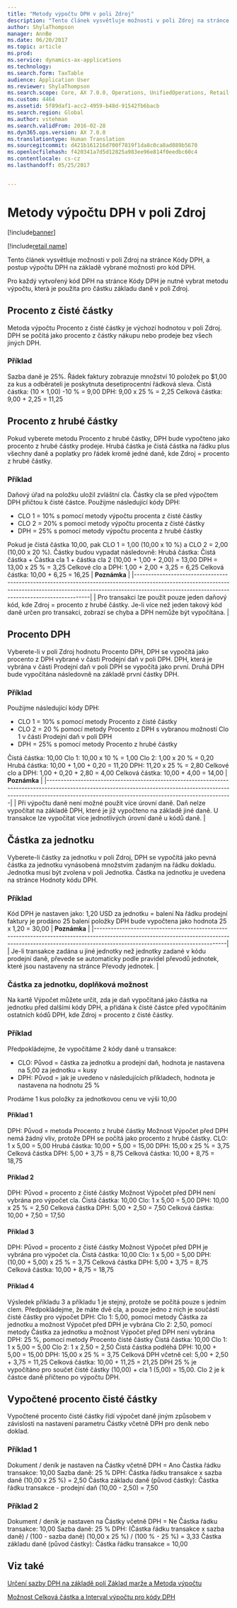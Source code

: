 ```yaml
---
title: "Metody výpočtu DPH v poli Zdroj"
description: "Tento článek vysvětluje možnosti v poli Zdroj na stránce Kódy DPH, a postup výpočtu DPH na základě vybrané možnosti pro kód DPH."
author: ShylaThompson
manager: AnnBe
ms.date: 06/20/2017
ms.topic: article
ms.prod: 
ms.service: dynamics-ax-applications
ms.technology: 
ms.search.form: TaxTable
audience: Application User
ms.reviewer: ShylaThompson
ms.search.scope: Core, AX 7.0.0, Operations, UnifiedOperations, Retail
ms.custom: 4464
ms.assetid: 5f89daf1-acc2-4959-b48d-91542fb6bacb
ms.search.region: Global
ms.author: vstehman
ms.search.validFrom: 2016-02-28
ms.dyn365.ops.version: AX 7.0.0
ms.translationtype: Human Translation
ms.sourcegitcommit: d421b161216d700f7819f1da8c0ca8ad089b5670
ms.openlocfilehash: f420341a7d5d12825a983ee96e814f0eedbc60c4
ms.contentlocale: cs-cz
ms.lasthandoff: 05/25/2017


---
```


# <a name="sales-tax-calculation-methods-in-the-origin-field"></a>Metody výpočtu DPH v poli Zdroj

[!include[banner](../includes/banner.md)]

[!include[retail name](../includes/retail-name.md)]


Tento článek vysvětluje možnosti v poli Zdroj na stránce Kódy DPH, a postup výpočtu DPH na základě vybrané možnosti pro kód DPH.

Pro každý vytvořený kód DPH na stránce Kódy DPH je nutné vybrat metodu výpočtu, která je použita pro částku základu daně v poli Zdroj.

## <a name="percentage-of-net-amount"></a>Procento z čisté částky
Metoda výpočtu Procento z čisté částky je výchozí hodnotou v poli Zdroj. DPH se počítá jako procento z částky nákupu nebo prodeje bez všech jiných DPH.
### <a name="example"></a>Příklad

Sazba daně je 25%. Řádek faktury zobrazuje množství 10 položek po $1,00 za kus a odběrateli je poskytnuta desetiprocentní řádková sleva. Čistá částka: (10 × 1,00) -10 % = 9,00 DPH: 9,00 x 25 % = 2,25 Celková částka: 9,00 + 2,25 = 11,25

## <a name="percentage-of-gross-amount"></a> Procento z hrubé částky
Pokud vyberete metodu Procento z hrubé částky, DPH bude vypočteno jako procento z hrubé částky prodeje. Hrubá částka je čistá částka na řádku plus všechny daně a poplatky pro řádek kromě jedné daně, kde Zdroj = procento z hrubé částky.
### <a name="example"></a>Příklad

Daňový úřad na položku uložil zvláštní cla. Částky cla se před výpočtem DPH přičtou k čisté částce. Použijme následující kódy DPH:
-   CLO 1 = 10% s pomocí metody výpočtu procenta z čisté částky
-   CLO 2 = 20% s pomocí metody výpočtu procenta z čisté částky
-   DPH = 25% s pomocí metody výpočtu procenta z hrubé částky

Pokud je čistá částka 10,00, pak CLO 1 = 1,00 (10,00 x 10 %) a CLO 2 = 2,00 (10,00 x 20 %). Částky budou vypadat následovně: Hrubá částka: Čistá částka + Částka cla 1 + částka cla 2 (10,00 + 1,00 + 2,00) = 13,00 DPH = 13,00 x 25 % = 3,25 Celkové clo a DPH: 1,00 + 2,00 + 3,25 = 6,25 Celková částka: 10,00 + 6,25 = 16,25
| **Poznámka**                                                                                                                                                                                                                 |
|--------------------------------------------------------------------------------------------------------------------------------------------------------------------------------------------------------------------------|
| Pro transakci lze použít pouze jeden daňový kód, kde Zdroj = procento z hrubé částky. Je-li více než jeden takový kód daně určen pro transakci, zobrazí se chyba a DPH nemůže být vypočítána. |

 
<a name="percentage-of-sales-tax"></a>Procento DPH
-----------------------

Vyberete-li v poli Zdroj hodnotu Procento DPH, DPH se vypočítá jako procento z DPH vybrané v části Prodejní daň v poli DPH. DPH, která je vybrána v části Prodejní daň v poli DPH se vypočítá jako první. Druhá DPH bude vypočítána následovně na základě první částky DPH.
### <a name="example"></a>Příklad

Použijme následující kódy DPH:
-   CLO 1 = 10% s pomocí metody Procento z čisté částky
-   CLO 2 = 20 % pomocí metody Procento z DPH s vybranou možností Clo 1 v části Prodejní daň v poli DPH
-   DPH = 25% s pomocí metody Procento z hrubé částky

Čistá částka: 10,00 Clo 1: 10,00 x 10 % = 1,00 Clo 2: 1,00 x 20 % = 0,20 Hrubá částka: 10,00 + 1,00 + 0,20 = 11,20 DPH: 11,20 x 25 % = 2,80 Celkové clo a DPH: 1,00 + 0,20 + 2,80 = 4,00 Celková částka: 10,00 + 4,00 = 14,00
| **Poznámka**                                                                                                                                                                                                                    |
|-----------------------------------------------------------------------------------------------------------------------------------------------------------------------------------------------------------------------------|
| Při výpočtu daně není možné použít více úrovní daně. Daň nelze vypočítat na základě DPH, které je již vypočteno na základě jiné daně. U transakce lze vypočítat více jednotlivých úrovní daně u kódů daně. |

## <a name="amount-per-unit"></a> Částka za jednotku
Vyberete-li částky za jednotku v poli Zdroj, DPH se vypočítá jako pevná částka za jednotku vynásobená množstvím zadaným na řádku dokladu. Jednotka musí být zvolena v poli Jednotka. Částka na jednotku je uvedena na stránce Hodnoty kódu DPH.
### <a name="example"></a>Příklad

Kód DPH je nastaven jako: 1,20 USD za jednotku = balení Na řádku prodejní faktury je prodáno 25 balení položky DPH bude vypočtena jako hodnota 25 x 1,20 = 30,00
| **Poznámka**                                                                                                                                                                                                 |
|----------------------------------------------------------------------------------------------------------------------------------------------------------------------------------------------------------|
| Je-li transakce zadána u jiné jednotky než jednotky zadané v kódu prodejní daně, převede se automaticky podle pravidel převodů jednotek, které jsou nastaveny na stránce Převody jednotek. |

###  <a name="amount-per-unit-additional-option"></a> Částka za jednotku, doplňková možnost

Na kartě Výpočet můžete určit, zda je daň vypočítaná jako částka na jednotku před dalšími kódy DPH, a přidána k čisté částce před vypočítáním ostatních kódů DPH, kde Zdroj = procento z čisté částky.

### <a name="examples"></a>Příklad

Předpokládejme, že vypočítáme 2 kódy daně u transakce:

-   CLO: Původ = částka za jednotku a prodejní daň, hodnota je nastavena na 5,00 za jednotku = kusy
-   DPH: Původ = jak je uvedeno v následujících příkladech, hodnota je nastavena na hodnotu 25 %

Prodáme 1 kus položky za jednotkovou cenu ve výši 10,00
#### <a name="example-1"></a>Příklad 1

DPH: Původ = metoda Procento z hrubé částky Možnost Výpočet před DPH nemá žádný vliv, protože DPH se počítá jako procento z hrubé částky. CLO: 1 x 5,00 = 5,00 Hrubá částka: 10,00 + 5,00 = 15,00 DPH: 15,00 x 25 % = 3,75 Celková částka DPH: 5,00 + 3,75 = 8,75 Celková částka: 10,00 + 8,75 = 18,75

#### <a name="example-2"></a>Příklad 2

DPH: Původ = procento z čisté částky Možnost Výpočet před DPH není vybrána pro výpočet cla. Čistá částka: 10,00 Clo: 1 x 5,00 = 5,00 DPH: 10,00 x 25 % = 2,50 Celková částka DPH: 5,00 + 2,50 = 7,50 Celková částka: 10,00 + 7,50 = 17,50

#### <a name="example-3"></a>Příklad 3

DPH: Původ = procento z čisté částky Možnost Výpočet před DPH je vybrána pro výpočet cla. Čistá částka: 10,00 Clo: 1 x 5,00 = 5,00 DPH: (10,00 + 5,00) x 25 % = 3,75 Celková částka DPH: 5,00 + 3,75 = 8,75 Celková částka: 10,00 + 8,75 = 18,75

#### <a name="example-4"></a>Příklad 4

Výsledek příkladu 3 a příkladu 1 je stejný, protože se počítá pouze s jedním clem. Předpokládejme, že máte dvě cla, a pouze jedno z nich je součástí čisté částky pro výpočet DPH: Clo 1: 5,00, pomocí metody Částka za jednotku a možnost Výpočet před DPH je vybrána Clo 2: 2,50, pomocí metody Částka za jednotku a možnost Výpočet před DPH není vybrána DPH: 25 %, pomocí metody Procento čisté částky Čistá částka: 10,00 Clo 1: 1 x 5,00 = 5,00 Clo 2: 1 x 2,50 = 2,50 Čistá částka podléhá DPH: 10,00 + 5,00 = 15,00 DPH: 15,00 x 25 % = 3,75 Celková DPH včetně cel: 5,00 + 2,50 + 3,75 = 11,25 Celková částka: 10,00 + 11,25 = 21,25 DPH 25 % je vypočítáno pro součet čisté částky (10,00) + cla 1 (5,00) = 15,00. Clo 2 je k částce daně přičteno po výpočtu DPH.

## <a name="calculated-percentage-of-net-amount"></a> Vypočtené procento čisté částky
Vypočtené procento čisté částky řídí výpočet daně jiným způsobem v závislosti na nastavení parametru Částky včetně DPH pro deník nebo doklad.
### <a name="example-1"></a>Příklad 1

Dokument / deník je nastaven na Částky včetně DPH = Ano Částka řádku transakce: 10,00 Sazba daně: 25 % DPH: Částka řádku transakce x sazba daně (10,00 x 25 %) = 2,50 Částka základu daně (původ částky): Částka řádku transakce - prodejní daň (10,00 - 2,50) = 7,50

### <a name="example-2"></a>Příklad 2

Dokument / deník je nastaven na Částky včetně DPH = Ne Částka řádku transakce: 10,00 Sazba daně: 25 % DPH: (Částka řádku transakce x sazba daně) / (100 - sazba daně) (10,00 x 25 %) / (100 % - 25 %) = 3,33 Částka základu daně (původ částky): Částka řádku transakce = 10,00



<a name="see-also"></a>Viz také
--------

[Určení sazby DPH na základě polí Základ marže a Metoda výpočtu](marginal-base-field.md)

[Možnost Celková částka a Interval výpočtu pro kódy DPH](whole-amount-interval-options-sales-tax-codes.md)




